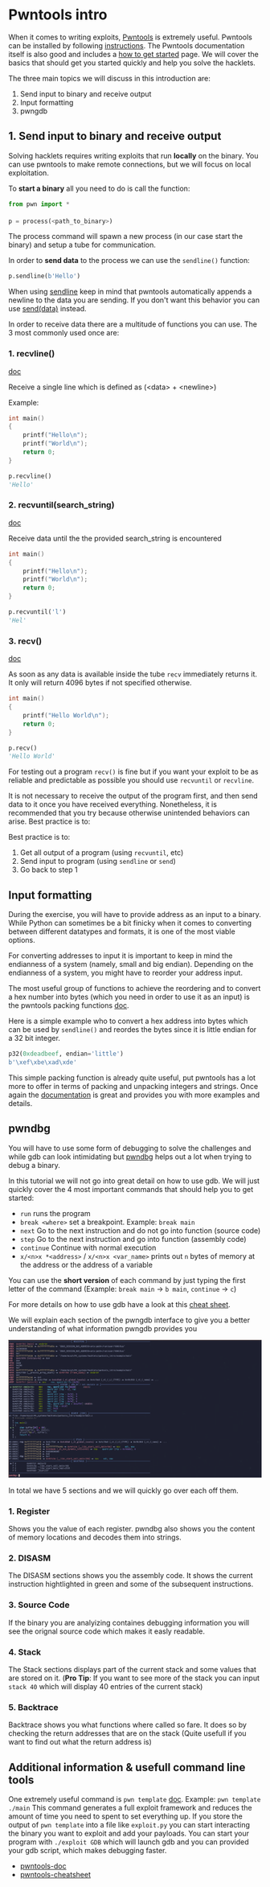 # Pwntools intro
When it comes to writing exploits, [Pwntools](https://docs.pwntools.com/en/stable/#) is extremely useful. Pwntools can be installed by following [instructions](https://docs.pwntools.com/en/stable/install.html#command-line-tools). The Pwntools documentation itself is also good and includes a [how to get started](https://docs.pwntools.com/en/stable/intro.html) page. We will cover the basics that should get you started quickly and help you solve the hacklets.

The three main topics we will discuss in this introduction are:

1. Send input to binary and receive output
2. Input formatting
3. pwngdb 

## 1. Send input to binary and receive output
Solving hacklets requires writing exploits that run **locally** on the binary. You can use pwntools to make remote connections, but we will focus on local exploitation.

To **start a binary** all you need to do is call the function:

```python
from pwn import *

p = process(<path_to_binary>)
```

The process command will spawn a new process (in our case start the binary) and setup a tube for communication. 

In order to **send data** to the process we can use the `sendline()` function:

```python
p.sendline(b'Hello')
```

When using [sendline](https://docs.pwntools.com/en/stable/tubes.html?highlight=sendline#pwnlib.tubes.tube.tube.sendline) keep in mind that pwntools automatically appends a newline to the data you are sending. If you don't want this behavior you can use [send(data)](https://docs.pwntools.com/en/stable/tubes.html?highlight=sendline#pwnlib.tubes.tube.tube.send) instead. 

In order to receive data there are a multitude of functions you can use. The 3 most commonly used once are:

### 1. recvline()
[doc](https://docs.pwntools.com/en/stable/tubes.html?highlight=sendline#pwnlib.tubes.tube.tube.recvline) 

Receive a single line which is defined as (\<data\> + \<newline\>)

Example:

```c
int main()
{
	printf("Hello\n");
	printf("World\n");
	return 0;
}
```

```python
p.recvline()
'Hello'
```
###  2. recvuntil(search_string)
[doc](https://docs.pwntools.com/en/stable/tubes.html?highlight=sendline#pwnlib.tubes.tube.tube.recvuntil) 

Receive data until the the provided search_string is encountered

```c
int main()
{
	printf("Hello\n");
	printf("World\n");
	return 0;
}
```

```python
p.recvuntil('l')
'Hel'
```

###  3. recv()
[doc](https://docs.pwntools.com/en/stable/tubes.html?highlight=sendline#pwnlib.tubes.tube.tube.recv)

As soon as any data is available inside the tube `recv` immediately returns it. It only will return 4096 bytes if not specified otherwise. 

```c
int main()
{
	printf("Hello World\n");
	return 0;
}
```

```python
p.recv()
'Hello World'
```

For testing out a program `recv()` is fine but if you want your exploit to be as reliable and predictable as possible you should use `recvuntil` or `recvline`.

It is not necessary to receive the output of the program first, and then send data to it once you have received everything. Nonetheless, it is recommended that you try because otherwise unintended behaviors can arise. Best practice is to:

Best practice is to:

1. Get all output of a program (using `recvuntil`, etc)
2. Send input to program (using `sendline` or `send`)
3. Go back to step 1

## Input formatting

During the exercise, you will have to provide address as an input to a binary. While Python can sometimes be a bit finicky when it comes to converting between different datatypes and formats, it is one of the most viable options.

For converting addresses to input it is important to keep in mind the endianness of a system (namely, small and big endian). Depending on the endianness of a system, you might have to reorder your address input.

The most useful group of functions to achieve the reordering and to convert a hex number into bytes (which you need in order to use it as an input) is the pwntools packing functions [doc](https://docs.pwntools.com/en/stable/util/packing.html). 

Here is a simple example who to convert a hex address into bytes which can be used by `sendline()` and reordes the bytes since it is little endian for a 32 bit integer.

```python
p32(0xdeadbeef, endian='little')
b'\xef\xbe\xad\xde'
```
This simple packing function is already quite useful, put pwntools has a lot more to offer in terms of packing and unpacking integers and strings. Once again the [documentation](https://docs.pwntools.com/en/stable/util/packing.html) is great and provides you with more examples and details.


## pwndbg 

You will have to use some form of debugging to solve the challenges and while gdb can look intimidating but [pwndbg](https://github.com/pwndbg/pwndbg) helps out a lot when trying to debug a binary. 

In this tutorial we will not go into great detail on how to use gdb. We will just quickly cover the 4 most important commands that should help you to get started:

- `run` runs the program
- `break <where>` set a breakpoint. Example: `break main`
- `next` Go to the next instruction and do not go into function (source code)
- `step` Go to the next instruction and go into function (assembly code)
- `continue` Continue with normal execution
- `x/<n>x *<address>` / `x/<n>x <var_name>` prints out `n` bytes of memory at the address or the address of a variable

You can use the **short version** of each command by just typing the first letter of the command (Example: `break main` -> `b main`, `continue` -> `c`)

For more details on how to use gdb have a look at this [cheat sheet](https://darkdust.net/files/GDB%20Cheat%20Sheet.pdf).



We will explain each section of the pwngdb interface to give you a better understanding of what information pwngdb provides you

![Alt text](img/pwngdb.png?raw=true "pwndbg")

In total we have 5 sections and we will quickly go over each off them. 

### 1. Register
Shows you the value of each register. pwndbg also shows you the content of memory locations and decodes them into strings.
### 2. DISASM
The DISASM sections shows you the assembly code. It shows the current instruction hightlighted in green and some of the subsequent instructions. 
### 3. Source Code
If the binary you are analyizing containes debugging information you will see the orignal source code which makes it easly readable. 
### 4. Stack
The Stack sections displays part of the current stack and some values that are stored on it. (**Pro Tip**: If you want to see more of the stack you can input `stack 40` which will display 40 entries of the current stack)
### 5. Backtrace
Backtrace shows you what functions where called so fare. It does so by checking the return addresses that are on the stack (Quite usefull if you want to find out what the return address is)


## Additional information & usefull command line tools

One extremely useful command is `pwn template` [doc](https://docs.pwntools.com/en/stable/commandline.html#pwn-template).
Example: `pwn template ./main`
This command generates a full exploit framework and reduces the amount of time you need to spent to set everything up. 
If you store the output of  `pwn template` into a file like `exploit.py` you can start interacting the binary you want to exploit and add your payloads. 
You can start your program with `./exploit GDB` which will launch gdb and you can provided your gdb script, which makes debugging faster. 

- [pwntools-doc](https://docs.pwntools.com/en/stable/index.html)
- [pwntools-cheatsheet](https://gist.github.com/anvbis/64907e4f90974c4bdd930baeb705dedf)

